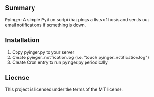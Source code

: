 ## Summary

PyInger: A simple Python script that pings a lists of hosts and sends out email notifications if something is down.

## Installation

1. Copy pyinger.py to your server
2. Create pyinger_notification.log (i.e. "touch pyinger_notification.log")
3. Create Cron entry to run pyinger.py periodically

## License

This project is licensed under the terms of the MIT license.
